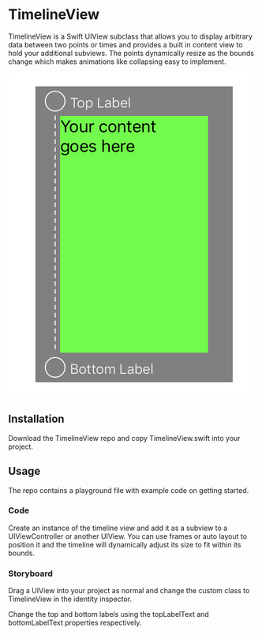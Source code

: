 # TimelineView

TimelineView is a Swift UIView subclass that allows you to display arbitrary data between two points or times and provides a built in content view to hold your additional subviews. The points dynamically resize as the bounds change which makes animations like collapsing easy to implement. 

![TimelineView Example](https://github.com/JMErickson17/TimelineView/blob/master/Screenshots/Basic%20Example.png)

## Installation
Download the TimelineView repo and copy TimelineView.swift into your project.

## Usage

The repo contains a playground file with example code on getting started.

### Code
Create an instance of the timeline view and add it as a subview to a UIViewController or another UIView. You can use frames or auto layout to position it and the timeline will dynamically adjust its size to fit within its bounds.

### Storyboard
Drag a UIView into your project as normal and change the custom class to TimelineView in the identity inspector.

Change the top and bottom labels using the topLabelText and bottomLabelText properties respectively.
